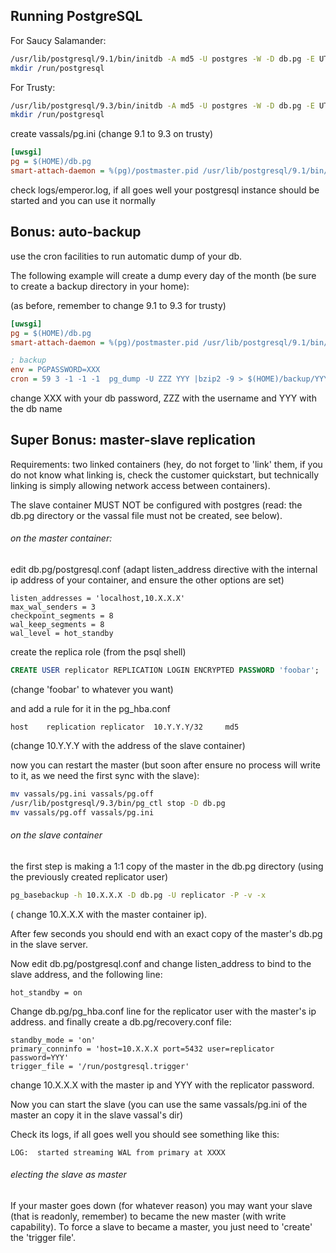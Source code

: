 Running PostgreSQL
------------------

For Saucy Salamander:

```sh
/usr/lib/postgresql/9.1/bin/initdb -A md5 -U postgres -W -D db.pg -E UTF-8
mkdir /run/postgresql
```

For Trusty:

```sh
/usr/lib/postgresql/9.3/bin/initdb -A md5 -U postgres -W -D db.pg -E UTF-8
mkdir /run/postgresql
```


create vassals/pg.ini (change 9.1 to 9.3 on trusty)

```ini
[uwsgi]
pg = $(HOME)/db.pg
smart-attach-daemon = %(pg)/postmaster.pid /usr/lib/postgresql/9.1/bin/postgres -D %(pg)
```

check logs/emperor.log, if all goes well your postgresql instance should be started and you can use it normally

Bonus: auto-backup
------------------

use the cron facilities to run automatic dump of your db.

The following example will create a dump every day of the month (be sure to create a backup directory in your home):

(as before, remember to change 9.1 to 9.3 for trusty)

```ini
[uwsgi]
pg = $(HOME)/db.pg
smart-attach-daemon = %(pg)/postmaster.pid /usr/lib/postgresql/9.1/bin/postgres -D %(pg)

; backup
env = PGPASSWORD=XXX
cron = 59 3 -1 -1 -1  pg_dump -U ZZZ YYY |bzip2 -9 > $(HOME)/backup/YYY_`date +"%%d"`.sql.bz2
```

change XXX with your db password, ZZZ with the username and YYY with the db name

Super Bonus: master-slave replication
-------------------------------------

Requirements: two linked containers (hey, do not forget to 'link' them, if you do not know what linking is, check the customer quickstart, but technically linking is simply allowing network access between containers).

The slave container MUST NOT be configured with postgres (read: the db.pg directory or the vassal file must not be created, see below).

###### on the master container:

edit db.pg/postgresql.conf (adapt listen_address directive with the internal ip address of your container, and ensure the other options are set)

```
listen_addresses = 'localhost,10.X.X.X'
max_wal_senders = 3
checkpoint_segments = 8
wal_keep_segments = 8
wal_level = hot_standby
```

create the replica role (from the psql shell)


```sql
CREATE USER replicator REPLICATION LOGIN ENCRYPTED PASSWORD 'foobar';
```

(change 'foobar' to whatever you want)

and add a rule for it in the pg_hba.conf

```
host	replication	replicator	10.Y.Y.Y/32		md5
```

(change 10.Y.Y.Y with the address of the slave container)

now you can restart the master (but soon after ensure no process will write to it, as we need the first sync with the slave):

```sh
mv vassals/pg.ini vassals/pg.off
/usr/lib/postgresql/9.3/bin/pg_ctl stop -D db.pg
mv vassals/pg.off vassals/pg.ini
```

###### on the slave container

the first step is making a 1:1 copy of the master in the db.pg directory (using the previously created replicator user)

```sh
pg_basebackup -h 10.X.X.X -D db.pg -U replicator -P -v -x
```

( change 10.X.X.X with the master container ip).

After few seconds you should end with an exact copy of the master's db.pg in the slave server.

Now edit db.pg/postgresql.conf and change listen_address to bind to the slave address, and the following line:

```
hot_standby = on
```

Change db.pg/pg_hba.conf line for the replicator user with the master's ip address. and finally create a db.pg/recovery.conf file:

```
standby_mode = 'on'
primary_conninfo = 'host=10.X.X.X port=5432 user=replicator password=YYY'
trigger_file = '/run/postgresql.trigger'
```

change 10.X.X.X with the master ip and YYY with the replicator password.

Now you can start the slave (you can use the same vassals/pg.ini of the master an copy it in the slave vassal's dir)

Check its logs, if all goes well you should see something like this:

```
LOG:  started streaming WAL from primary at XXXX
```

###### electing the slave as master

If your master goes down (for whatever reason) you may want your slave (that is readonly, remember) to became the new master (with write capability). To force a slave to became a master, you just need to 'create' the 'trigger file'.



